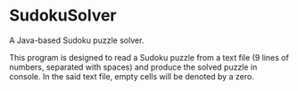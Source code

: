 # SudokuSolver
A Java-based Sudoku puzzle solver.

This program is designed to read a Sudoku puzzle from a text file (9 lines of numbers, separated with spaces) and produce the solved puzzle in console.
In the said text file, empty cells will be denoted by a zero.
